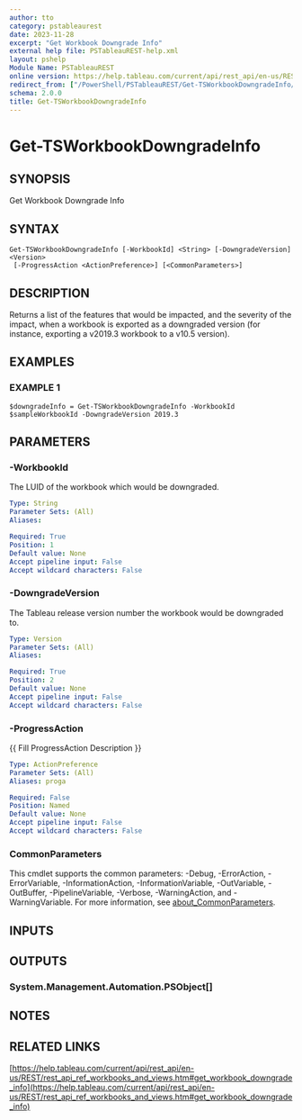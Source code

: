 ```yaml
---
author: tto
category: pstableaurest
date: 2023-11-28
excerpt: "Get Workbook Downgrade Info"
external help file: PSTableauREST-help.xml
layout: pshelp
Module Name: PSTableauREST
online version: https://help.tableau.com/current/api/rest_api/en-us/REST/rest_api_ref_workbooks_and_views.htm#get_workbook_downgrade_info
redirect_from: ["/PowerShell/PSTableauREST/Get-TSWorkbookDowngradeInfo/", "/PowerShell/PSTableauREST/get-tsworkbookdowngradeinfo/", "/PowerShell/get-tsworkbookdowngradeinfo/"]
schema: 2.0.0
title: Get-TSWorkbookDowngradeInfo
---
```


# Get-TSWorkbookDowngradeInfo

## SYNOPSIS
Get Workbook Downgrade Info

## SYNTAX

```
Get-TSWorkbookDowngradeInfo [-WorkbookId] <String> [-DowngradeVersion] <Version>
 [-ProgressAction <ActionPreference>] [<CommonParameters>]
```

## DESCRIPTION
Returns a list of the features that would be impacted, and the severity of the impact,
when a workbook is exported as a downgraded version (for instance, exporting a v2019.3 workbook to a v10.5 version).

## EXAMPLES

### EXAMPLE 1
```
$downgradeInfo = Get-TSWorkbookDowngradeInfo -WorkbookId $sampleWorkbookId -DowngradeVersion 2019.3
```

## PARAMETERS

### -WorkbookId
The LUID of the workbook which would be downgraded.

```yaml
Type: String
Parameter Sets: (All)
Aliases:

Required: True
Position: 1
Default value: None
Accept pipeline input: False
Accept wildcard characters: False
```

### -DowngradeVersion
The Tableau release version number the workbook would be downgraded to.

```yaml
Type: Version
Parameter Sets: (All)
Aliases:

Required: True
Position: 2
Default value: None
Accept pipeline input: False
Accept wildcard characters: False
```

### -ProgressAction
{{ Fill ProgressAction Description }}

```yaml
Type: ActionPreference
Parameter Sets: (All)
Aliases: proga

Required: False
Position: Named
Default value: None
Accept pipeline input: False
Accept wildcard characters: False
```

### CommonParameters
This cmdlet supports the common parameters: -Debug, -ErrorAction, -ErrorVariable, -InformationAction, -InformationVariable, -OutVariable, -OutBuffer, -PipelineVariable, -Verbose, -WarningAction, and -WarningVariable. For more information, see [about_CommonParameters](http://go.microsoft.com/fwlink/?LinkID=113216).

## INPUTS

## OUTPUTS

### System.Management.Automation.PSObject[]
## NOTES

## RELATED LINKS

[https://help.tableau.com/current/api/rest_api/en-us/REST/rest_api_ref_workbooks_and_views.htm#get_workbook_downgrade_info](https://help.tableau.com/current/api/rest_api/en-us/REST/rest_api_ref_workbooks_and_views.htm#get_workbook_downgrade_info)

